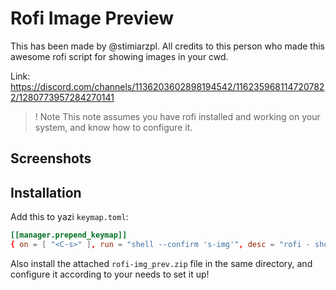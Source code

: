# Rofi Image Preview

This has been made by @stimiarzpl. All credits to this person who made this awesome rofi script for showing images in your cwd.

Link: https://discord.com/channels/1136203602898194542/1162359681147207822/1280773957284270141

> ! Note
> This note assumes you have rofi installed and working on your system, and know how to configure it.

## Screenshots

## Installation

Add this to yazi `keymap.toml`:

```toml
[[manager.prepend_keymap]]
{ on = [ "<C-s>" ], run = "shell --confirm 's-img'", desc = "rofi - show all images in the current directory" },
```

Also install the attached `rofi-img_prev.zip` file in the same directory, and configure it according to your needs to set it up!
